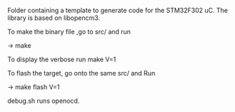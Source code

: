 Folder containing a template to generate code for the STM32F302 uC.
The library is based on libopencm3.

To make the binary file ,go to src/ and  run

-> make

To display the verbose run make  V=1  

To flash the target, go onto the same src/ and Run

-> make flash V=1

debug.sh runs openocd.
